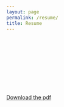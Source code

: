 ```yaml
---
layout: page
permalink: /resume/
title: Resume
---
```



<div>
 <object data="https://drive.google.com/file/d/16OP6wtiDya250e0XdwK2XLF5OJKMewkj/" type="application/pdf" width="100%" height="2100">
   <embed src="https://drive.google.com/file/d/16OP6wtiDya250e0XdwK2XLF5OJKMewkj/" type="application/pdf">
 </object>
</div>
<a href="https://github.com/shanenn/shanenn.github.io/blob/main/_downloadables/SiteResume.pdf" download="ShaneNguyenResume.pdf" target = "_blank">Download the pdf</a>
<div>
 <object data="/_downloadables/SiteResume.pdf" type="application/pdf" width="100%" height="2100">
   <embed src="/_downloadables/SiteResume.pdf" type="application/pdf">
 </object>
</div>